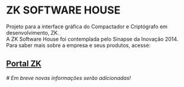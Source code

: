 <h1>ZK SOFTWARE HOUSE</h1>

Projeto para a interface gráfica do Compactador e Criptógrafo em desenvolvimento, ZK.<br>
A ZK Software House foi contemplada pelo Sinapse da Inovação 2014.<br>
Para saber mais sobre a empresa e seus produtos, acesse:

<h2><a href = "http://www.zksoftwarehouse.com.br" target = "_blank">Portal ZK</a></h2>

<i># Em breve novas informações serão adicionadas!</i>

